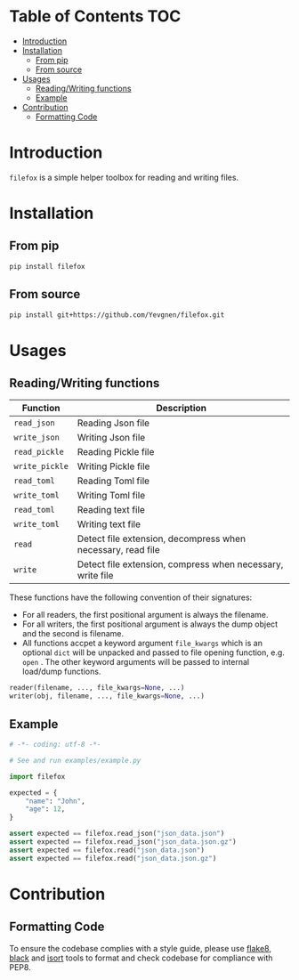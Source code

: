 # Table of Contents <span class="tag" tag-name="TOC"><span class="smallcaps">TOC</span></span>

- [Introduction](#introduction)
- [Installation](#installation)
  - [From pip](#from-pip)
  - [From source](#from-source)
- [Usages](#usages)
  - [Reading/Writing functions](#readingwriting-functions)
  - [Example](#example)
- [Contribution](#contribution)
  - [Formatting Code](#formatting-code)

# Introduction

`filefox` is a simple helper toolbox for reading and writing files.

# Installation

## From pip

``` bash
pip install filefox
```

## From source

``` bash
pip install git+https://github.com/Yevgnen/filefox.git
```

# Usages

## Reading/Writing functions

| Function       | Description                                                 |
|----------------|-------------------------------------------------------------|
| `read_json`    | Reading Json file                                           |
| `write_json`   | Writing Json file                                           |
| `read_pickle`  | Reading Pickle file                                         |
| `write_pickle` | Writing Pickle file                                         |
| `read_toml`    | Reading Toml file                                           |
| `write_toml`   | Writing Toml file                                           |
| `read_toml`    | Reading text file                                           |
| `write_toml`   | Writing text file                                           |
| `read`         | Detect file extension, decompress when necessary, read file |
| `write`        | Detect file extension, compress when necessary, write file  |

These functions have the following convention of their signatures:

- For all readers, the first positional argument is always the filename.
- For all writers, the first positional argument is always the dump object and the second is filename.
- All functions accpet a keyword argument `file_kwargs` which is an optional `dict` will be unpacked and passed to file opening function, e.g. `open` . The other keyword arguments will be passed to internal load/dump functions.

``` python
reader(filename, ..., file_kwargs=None, ...)
writer(obj, filename, ..., file_kwargs=None, ...)
```

## Example

``` python
# -*- coding: utf-8 -*-

# See and run examples/example.py

import filefox

expected = {
    "name": "John",
    "age": 12,
}

assert expected == filefox.read_json("json_data.json")
assert expected == filefox.read_json("json_data.json.gz")
assert expected == filefox.read("json_data.json")
assert expected == filefox.read("json_data.json.gz")
```

# Contribution

## Formatting Code

To ensure the codebase complies with a style guide, please use [flake8](https://github.com/PyCQA/flake8), [black](https://github.com/psf/black) and [isort](https://github.com/PyCQA/isort) tools to format and check codebase for compliance with PEP8.
